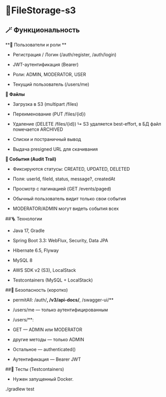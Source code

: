 # 📂FileStorage-s3

## 🪄 Функциональность
**👤 Пользователи и роли **

- Регистрация / Логин (/auth/register, /auth/login)

- JWT-аутентификация (Bearer)

- Роли: ADMIN, MODERATOR, USER

- Текущий пользователь (/users/me)

**📁 Файлы**

- Загрузка в S3 (multipart /files)

- Переименование (PUT /files/{id})

- Удаление (DELETE /files/{id})
↳ S3 удаляется best-effort, в БД файл помечается ARCHIVED

- Списки и постраничный вывод

- Выдача presigned URL для скачивания

**📜 События (Audit Trail)**

- Фиксируются статусы: CREATED, UPDATED, DELETED

- Поля: userId, fileId, status, message?, createdAt

- Просмотр c пагинацией (GET /events/paged)

- Обычный пользователь видит только свои события

- MODERATOR/ADMIN могут видеть события всех

##🪜 Технологии

- Java 17, Gradle

- Spring Boot 3.3: WebFlux, Security, Data JPA

- Hibernate 6.5, Flyway

- MySQL 8

- AWS SDK v2 (S3), LocalStack

- Testcontainers (MySQL + LocalStack)

##🔐 Безопасность (коротко)

- permitAll: /auth/**, /v3/api-docs/**, /swagger-ui/**

- /users/me — только аутентифицированным

- /users/**:

- GET — ADMIN или MODERATOR

- другие методы — только ADMIN

- Остальное — authenticated()

- Аутентификация — Bearer JWT

##🧪 Тесты (Testcontainers)

- Нужен запущенный Docker.

./gradlew test
